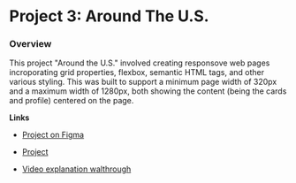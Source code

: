 # Project 3: Around The U.S.

### Overview

This project "Around the U.S." involved creating responsove web pages incroporating grid properties, flexbox, semantic HTML tags, and other various styling. This was built to support a minimum page width of 320px and a maximum width of 1280px, both showing the content (being the cards and profile) centered on the page.

**Links**

- [Project on Figma](https://www.figma.com/file/ii4xxsJ0ghevUOcssTlHZv/Sprint-3%3A-Around-the-US?node-id=0%3A1)

- [Project](https://danny3255.github.io/se_project_aroundtheus/)

- [Video explanation walthrough](https://drive.google.com/file/d/1ImYLE1RIxoHJYjMpLgdQu34dt0xHEbnn/view?usp=sharing)

